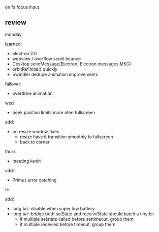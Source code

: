 on fs focus input

## review

monday

learned:

* electron 2.0
* webview / overflow scroll bounce
* Desktop.sendMessage(Electron, Electron.messages.MSG)
* orbitRef.hide() quickly
* Swindler dedupe animation improvements

fallover:

* overdrive animation

wed

* peek position limits more ofen fullscreen

add:

* on resize window fixes
  * resize have it transition smoothly to fullscreen
  * back to corner

thurs

* meeting kevin

add:

* Primus error catching

fri

add:

* long tail: disable when super low battery
* long tail: bridge both setState and receiveState should batch a tiny bit
  * if multiple setstate called before settimeout, group them
  * if multiple recevied before timeout, group them
